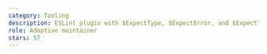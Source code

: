 ```yaml
---
category: Tooling
description: ESLint plugin with $ExpectType, $ExpectError, and $ExpectTypeSnapshot type assertions.
role: Adoptive maintainer
stars: 57
---
```

